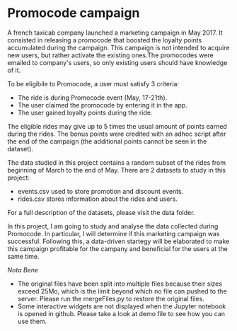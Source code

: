 # Promocode campaign

A french taxicab company launched a marketing campaign in May 2017. It consisted in releasing a promocode that boosted the loyalty points accumulated during the campaign. This campaign is not intended to acquire new users, but rather activate the existing ones.The promocodes were emailed to company's users, so only existing users should have knowledge of it.

To be eligibile to Promocode, a user must satisfy 3 criteria:
- The ride is during Promocode event (May, 17-21th).
- The user claimed the promocode by entering it in the app.
- The user gained loyalty points during the ride.

The eligible rides may give up to 5 times the usual amount of points earned during the rides. The bonus points were credited with an adhoc script after the end of the campaign (the additional points cannot be seen in the dataset).

The data studied in this project contains a random subset of the rides from beginning of March to the end of May. There are 2 datasets to study in this project:
- events.csv used to store promotion and discount events.
- rides.csv stores information about the rides and users.

For a full description of the datasets, please visit the data folder.

In this project, I am going to study and analyse the data collected during Promocode. In particular, I will determine if this marketing campaign was successful. Following this, a data-driven startegy will be elaborated to make this campaign profitable for the campany and beneficial for the users at the same time.

*Nota Bene*
- The original files have been split into multiple files because their sizes exceed 25Mo, which is the limit beyond which no file can pushed to the server. Please run the mergeFiles.py to restore the original files.
- Some interactive widgets are not displayed when the Jupyter notebook is opened in github. Please take a look at demo file to see how you can use them.
